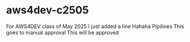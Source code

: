 # aws4dev-c2505
For AWS4DEV class of May 2025
I just added a line
Hahaha Pipilines
This goes to manual approval
This will be approved
